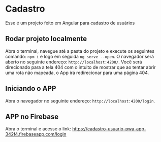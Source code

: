 # Cadastro

Esse é um projeto feito em Angular para cadastro de usuários 

## Rodar projeto localmente

Abra o terminal, navegue até a pasta do projeto e execute os seguintes comando: `npm i` e logo em seguida `ng serve --open`. O navegador será aberto no seguinte endereço: `http://localhost:4200/`.
Você será direcionado para a tela 404 com o intuito de mostrar que ao tentar abrir uma rota não mapeada, o App irá redirecionar para uma página 404.

## Iniciando o APP

Abra o navegador no seguinte endereço: `http://localhost:4200/login`. 

## APP no Firebase

Abra o terminal e acesse o link: https://cadastro-usuario-pwa-app-342f4.firebaseapp.com/login
